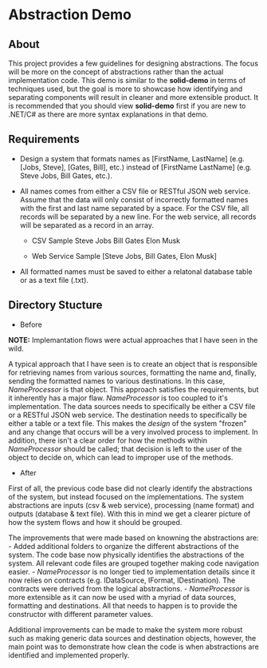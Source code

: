 # Abstraction Demo

## About

This project provides a few guidelines for designing abstractions.  The focus will be more on the concept of abstractions rather than the actual implementation code.  This demo is similar to the **solid-demo** in terms of techniques used, but the goal is more to showcase how identifying and separating components will result in cleaner and more extensible product.  It is recommended that you should view **solid-demo** first if you are new to .NET/C# as there are more syntax explanations in that demo.

## Requirements

* Design a system that formats names as [FirstName, LastName] (e.g. [Jobs, Steve], [Gates, Bill], etc.) instead of [FirstName LastName] (e.g. Steve Jobs, Bill Gates, etc.).

* All names comes from either a CSV file or RESTful JSON web service. Assume that the data will only consist of incorrectly formatted names with the first and last name separated by a space.  For the CSV file, all records will be separated by a new line.  For the web service, all records will be separated as a record in an array.

    - CSV Sample
    Steve Jobs
    Bill Gates
    Elon Musk

    - Web Service Sample
    [Steve Jobs, Bill Gates, Elon Musk]

* All formatted names must be saved to either a relatonal database table or as a text file (.txt).

## Directory Stucture

* Before

**NOTE:** Implemantation flows were actual approaches that I have seen in the wild.

A typical approach that I have seen is to create an object that is responsible for retrieving names from various sources, formatting the name and, finally, sending the formatted names to various destinations.  In this case, _NameProcessor_ is that object.  This approach satisfies the requirements, but it inherently has a major flaw.  _NameProcessor_ is too coupled to it's implementation.  The data sources needs to specifically be either a CSV file or a RESTful JSON web service.  The destination needs to specifically be either a table or a text file.  This makes the _design_ of the system "frozen" and any change that occurs will be a very involved process to implement.  In addition, there isn't a clear order for how the methods within _NameProcessor_ should be called; that decision is left to the user of the object to decide on, which can lead to improper use of the methods.

* After

First of all, the previous code base did not clearly identify the abstractions of the system, but instead focused on the implementations.  The system abstractions are inputs (csv & web service), processing (name format) and outputs (database & text file).  With this in mind we get a clearer picture of how the system flows and how it should be grouped.

The improvements that were made based on knowning the abstractions are:
    - Added additional folders to organize the different abstractions of the system.  The code base now physically identifies the abstractions of the system.  All relevant code files are grouped together making code navigation easier.
    - _NameProcessor_ is no longer tied to implementation details since it now relies on contracts (e.g. IDataSource, IFormat, IDestination).  The contracts were derived from the logical abstractions.
    - _NameProcessor_ is more extensible as it can now be used with a myriad of data sources, formatting and destinations.  All that needs to happen is to provide the constructor with different parameter values.

Additional improvements can be made to make the system more robust such as making generic data sources and destination objects, however, the main point was to demonstrate how clean the code is when abstractions are identified and implemented properly.